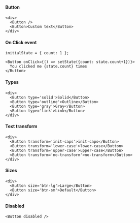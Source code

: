 #### Button
```
<div>
  <Button />
  <Button>Custom text</Button>
</div>
```

#### On Click event
```
initialState = { count: 1 };

<Button onClick={() => setState({count: state.count+1})}>
  You clicked me {state.count} times
</Button>
```

#### Types
```
<div>
  <Button type='solid'>Solid</Button>
  <Button type='outline'>Outline</Button>
  <Button type='gray'>Gray</Button>
  <Button type='link'>Link</Button>
</div>
```

#### Text transform
```
<div>
  <Button transform='init-caps'>init-caps</Button>
  <Button transform='lower-case'>lower-case</Button>
  <Button transform='upper-case'>upper-case</Button>
  <Button transform='no-transform'>no-transform</Button>
</div>
```

#### Sizes
```
<div>
  <Button size='btn-lg'>Large</Button>
  <Button size='btn-sm'>Default</Button>
</div>
```


#### Disabled
```
<Button disabled />
```
